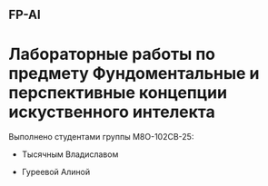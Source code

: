 ## FP-AI

# Лабораторные работы по предмету Фундоментальные и перспективные концепции искуственного интелекта

Выполнено студентами группы М8О-102СВ-25:

- Тысячным Владиславом

- Гуреевой Алиной
